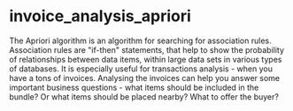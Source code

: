 # invoice_analysis_apriori
The Apriori algorithm is an algorithm for searching for association rules.  Association rules are "if-then" statements, that help to show the probability of relationships between data items, within large data sets in various types of databases.  It is especially useful for transactions analysis - when you have a tons of invoices. Analysing the invoices can help you answer some important business questions - what items should be included in the bundle? Or what items should be placed nearby? What to offer the buyer?
